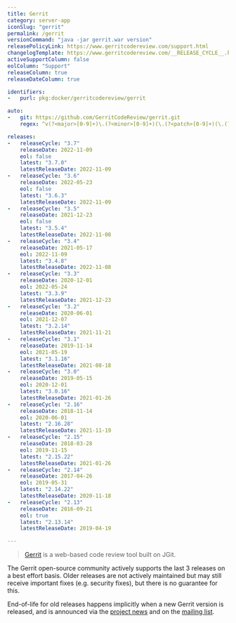 ```yaml
---
title: Gerrit
category: server-app
iconSlug: "gerrit"
permalink: /gerrit
versionCommand: "java -jar gerrit.war version"
releasePolicyLink: https://www.gerritcodereview.com/support.html
changelogTemplate: https://www.gerritcodereview.com/__RELEASE_CYCLE__.html#{{"__LATEST__"| replace:'.',''}}
activeSupportColumn: false
eolColumn: "Support"
releaseColumn: true
releaseDateColumn: true

identifiers:
-   purl: pkg:docker/gerritcodereview/gerrit

auto:
-   git: https://github.com/GerritCodeReview/gerrit.git
    regex: ^v(?<major>[0-9]+)\.(?<minor>[0-9]+)(\.(?<patch>[0-9]+)(\.(?<tiny>[0-9]+))?)?$

releases:
-   releaseCycle: "3.7"
    releaseDate: 2022-11-09
    eol: false
    latest: "3.7.0"
    latestReleaseDate: 2022-11-09
-   releaseCycle: "3.6"
    releaseDate: 2022-05-23
    eol: false
    latest: "3.6.3"
    latestReleaseDate: 2022-11-09
-   releaseCycle: "3.5"
    releaseDate: 2021-12-23
    eol: false
    latest: "3.5.4"
    latestReleaseDate: 2022-11-08
-   releaseCycle: "3.4"
    releaseDate: 2021-05-17
    eol: 2022-11-09
    latest: "3.4.8"
    latestReleaseDate: 2022-11-08
-   releaseCycle: "3.3"
    releaseDate: 2020-12-01
    eol: 2022-05-24
    latest: "3.3.9"
    latestReleaseDate: 2021-12-23
-   releaseCycle: "3.2"
    releaseDate: 2020-06-01
    eol: 2021-12-07
    latest: "3.2.14"
    latestReleaseDate: 2021-11-21
-   releaseCycle: "3.1"
    releaseDate: 2019-11-14
    eol: 2021-05-19
    latest: "3.1.16"
    latestReleaseDate: 2021-08-18
-   releaseCycle: "3.0"
    releaseDate: 2019-05-15
    eol: 2020-12-01
    latest: "3.0.16"
    latestReleaseDate: 2021-01-26
-   releaseCycle: "2.16"
    releaseDate: 2018-11-14
    eol: 2020-06-01
    latest: "2.16.28"
    latestReleaseDate: 2021-11-19
-   releaseCycle: "2.15"
    releaseDate: 2018-03-28
    eol: 2019-11-15
    latest: "2.15.22"
    latestReleaseDate: 2021-01-26
-   releaseCycle: "2.14"
    releaseDate: 2017-04-26
    eol: 2019-05-31
    latest: "2.14.22"
    latestReleaseDate: 2020-11-18
-   releaseCycle: "2.13"
    releaseDate: 2016-09-21
    eol: true
    latest: "2.13.14"
    latestReleaseDate: 2019-04-19

---
```


> [Gerrit](https://www.gerritcodereview.com/) is a web-based code
> review tool built on JGit.

The Gerrit open-source community actively supports the last 3 releases on a best effort
basis. Older releases are not actively maintained but may still receive
important fixes (e.g. security fixes), but there is no guarantee for this.

End-of-life for old releases happens implicitly when a new Gerrit version is
released, and is announced via the [project news](https://www.gerritcodereview.com/news.html)
and on the [mailing list](https://groups.google.com/g/repo-discuss).
